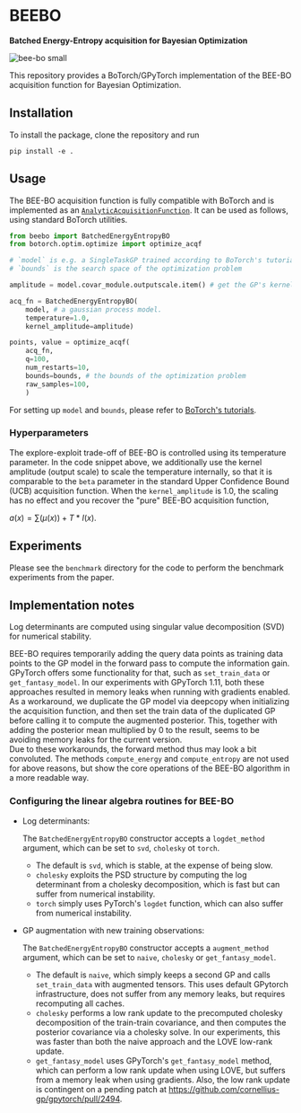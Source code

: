 # BEEBO
**Batched Energy-Entropy acquisition for Bayesian Optimization**

![bee-bo small](https://github.com/fteufel/BEE-BO/assets/56223326/e7b9490c-cd65-4598-a55c-5023ced3ce33)



This repository provides a BoTorch/GPyTorch implementation of the BEE-BO acquisition function for Bayesian Optimization.



## Installation

To install the package, clone the repository and run

```
pip install -e .
```

## Usage

The BEE-BO acquisition function is fully compatible with BoTorch and is implemented as an [`AnalyticAcquisitionFunction`](https://botorch.org/api/acquisition.html#analytic-acquisition-function-api). It can be used as follows, using standard BoTorch utilities. 

```python
from beebo import BatchedEnergyEntropyBO
from botorch.optim.optimize import optimize_acqf

# `model` is e.g. a SingleTaskGP trained according to BoTorch's tutorials
# `bounds` is the search space of the optimization problem

amplitude = model.covar_module.outputscale.item() # get the GP's kernel amplitude

acq_fn = BatchedEnergyEntropyBO(
    model, # a gaussian process model.
    temperature=1.0, 
    kernel_amplitude=amplitude)

points, value = optimize_acqf(
    acq_fn, 
    q=100, 
    num_restarts=10, 
    bounds=bounds, # the bounds of the optimization problem
    raw_samples=100, 
    )
```
For setting up `model` and `bounds`, please refer to [BoTorch's tutorials](https://botorch.org/tutorials/).

### Hyperparameters

The explore-exploit trade-off of BEE-BO is controlled using its temperature parameter. In the code snippet above, we additionally use the kernel amplitude (output scale) to scale the temperature internally, so that it is comparable to the `beta` parameter in the standard Upper Confidence Bound (UCB) acquisition function. When the `kernel_amplitude` is 1.0, the scaling has no effect and you recover the "pure" BEE-BO acquisition function, 

$a(x)=\sum(\mu(x))+T*I(x)$.


## Experiments

Please see the `benchmark` directory for the code to perform the benchmark experiments from the paper.


## Implementation notes

Log determinants are computed using singular value decomposition (SVD) for numerical stability.

BEE-BO requires temporarily adding the query data points as training data points to the GP model in the forward pass to compute the information gain. GPyTorch offers some functionality for that, such as `set_train_data` or `get_fantasy_model`. In our experiments with GPyTorch 1.11, both these approaches resulted in memory leaks when running with gradients enabled. As a workaround, we duplicate the GP model via deepcopy when initializing the acquisition function, and then set the train data of the duplicated GP before calling it to compute the augmented posterior. This, together with adding the posterior mean multiplied by 0 to the result, seems to be avoiding memory leaks for the current version.  
Due to these workarounds, the forward method thus may look a bit convoluted. The methods `compute_energy` and `compute_entropy` are not used for above reasons, but show the core operations of the BEE-BO algorithm in a more readable way.

### Configuring the linear algebra routines for BEE-BO

- Log determinants:

   The `BatchedEnergyEntropyBO` constructor accepts a `logdet_method` argument, which can be set to `svd`, `cholesky` ot `torch`.   
   - The default is `svd`, which is stable, at the expense of being slow.  
   - `cholesky` exploits the PSD structure by computing the log determinant from a cholesky decomposition, which is fast but can suffer from numerical instability.  
   - `torch` simply uses PyTorch's `logdet` function, which can also suffer from numerical instability.

- GP augmentation with new training observations:

    The `BatchedEnergyEntropyBO` constructor accepts a `augment_method` argument, which can be set to `naive`, `cholesky` or `get_fantasy_model`.  
    - The default is `naive`, which simply keeps a second GP and calls `set_train_data` with augmented tensors. This uses default GPytorch infrastructure, does not suffer from any memory leaks, but requires recomputing all caches.  
    - `cholesky` performs a low rank update to the precomputed cholesky decomposition of the train-train covariance, and then computes the posterior covariance via a cholesky solve. In our experiments, this was faster than both the naive approach and the LOVE low-rank update.
    - `get_fantasy_model` uses GPyTorch's `get_fantasy_model` method, which can perform a low rank update when using LOVE, but suffers from a memory leak when using gradients. Also, the low rank update is contingent on a pending patch at https://github.com/cornellius-gp/gpytorch/pull/2494.

